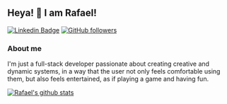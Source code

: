 ## Heya! 👋 I am Rafael!
[![Linkedin Badge](https://img.shields.io/badge/-LinkedIn-blue?style=flat-square&logo=Linkedin&logoColor=white&link=https://www.linkedin.com/in/rafael-leandro-diniz-soares-99b170161/)](https://www.linkedin.com/in/rafael-leandro-diniz-soares-99b170161/)
[![GitHub followers](https://img.shields.io/github/followers/Naereen.svg?style=social&label=Follow&maxAge=2592000)](https://github.com/RafaellSoaress?tab=followers)
### About me
I'm just a full-stack developer passionate about creating creative and dynamic systems, in a way that the user not only feels comfortable using them, but also feels entertained, as if playing a game and having fun.

[![Rafael's github stats](https://github-readme-stats.vercel.app/api?username=Rafael&theme=blue-red)](https://github.com/RafaellSoaress/github-readme-stats)

<!--
**RafaellSoaress/RafaellSoaress** is a ✨ _special_ ✨ repository because its `README.md` (this file) appears on your GitHub profile.

Here are some ideas to get you started:

- 🔭 I’m currently working on ...
- 🌱 I’m currently learning ...
- 👯 I’m looking to collaborate on ...
- 🤔 I’m looking for help with ...
- 💬 Ask me about ...
- 📫 How to reach me: ...
- 😄 Pronouns: ...
- ⚡ Fun fact: ...
-->
